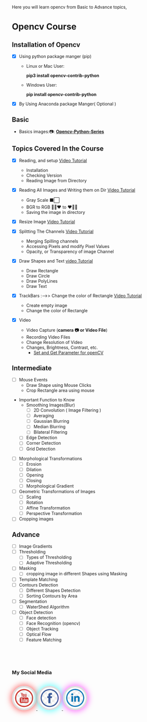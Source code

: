 Here you will learn opencv from Basic to Advance topics,

# Opencv Course

## Installation of Opencv

- [x] Using python package manger (pip)

  - Linux or Mac User:

    **pip3 install opencv-contrib-python**

  - Windows User:

    **pip install opencv-contrib-python**

- [x] By Using Anaconda package Manger( Optional )

## Basic

- Basics images::camera::
[**Opencv-Python-Series**](https://www.youtube.com/watch?v=vPMzYlTcsZg&list=PLJ958Ls6nowUgrcGE2g77ggNl13TB_p-3)

## Topics Covered In the Course  
- [x] Reading, and setup [Video Tutorial](https://youtu.be/vPMzYlTcsZg)
    - Installation 
    - Checking Version
    - Reading Image from Directory
     
- [x] Reading All Images and Writing them on Dir [Video Tutorial](https://youtu.be/dilxFcbQDHs)
    - Gray Scale :black_large_square::white_large_square:
    - BGR to RGB :blue_heart::green_heart::heart: to :heart::green_heart::blue_heart:
    - Saving the image in directory


     
- [x] Resize Image [Video Tutorial](https://youtu.be/WBlxPNhPY-c)


- [x] Splitting The Channels [Video Tutorial](https://youtu.be/yhbhwfIXtjY)
    - Merging Spilling channels 
    - Accessing Pixels and modify Pixel Values
    - Opacity, or Transparency of image Channel

- [x] Draw Shapes and Text [video Tutorial](https://youtu.be/lwaTt1GCGCs)
   - Draw Rectangle
   - Draw Circle
   - Draw PolyLines
   - Draw Text 

- [x] TrackBars :-->> Change the color of Rectangle [Video Tutorial](https://youtu.be/D0hTQEbGb1k)
    -  Create empty image
    -  Change the color of Rectangle 


- [x] Video 
  - Video Capture (**camera :camera: or Video File**)
  - Recording Video Files
  - Change Resolution of Video
  - Changes, Brightness, Contrast, etc.
    - [Set and Get Parameter for openCV](https://docs.opencv.org/3.4/d4/d15/group__videoio__flags__base.html)

## Intermediate

- [ ] Mouse Events
  - Draw Shape using Mouse Clicks
  - Crop Rectangle area using mouse
- Important Function to Know
  - Smoothing Images(Blur)
    - [ ] 2D Convolution ( Image Filtering )
    - [ ] Averaging
    - [ ] Gaussian Blurring
    - [ ] Median Blurring
    - [ ] Bilateral Filtering
  - [ ] Edge Detection
  - [ ] Corner Detection
  - [ ] Grid Detection
- [ ] Morphological Transformations
  - [ ] Erosion
  - [ ] Dilation
  - [ ] Opening
  - [ ] Closing
  - [ ] Morphological Gradient
- [ ] Geometric Transformations of Images
  - [ ] Scaling
  - [ ] Rotation
  - [ ] Affine Transformation
  - [ ] Perspective Transformation
- [ ] Cropping images

## Advance

- [ ] Image Gradients
- [ ] Thresholding
  - [ ] Types of Thresholding
  - [ ] Adaptive Thresholding
- [ ] Masking
  - [ ] cropping image in different Shapes using Masking
- [ ] Template Matching
- [ ] Contours Detection
  - [ ] Different Shapes Detection
  - [ ] Sorting Contours by Area
- [ ] Segmentation
  - [ ] WaterShed Algorithm
- [ ] Object Detection
  - [ ] Face detection
  - [ ] Face Recognition (opencv)
  - [ ] Object Tracking
  - [ ] Optical Flow
  - [ ] Feature Matching

<br>

<br/>
<br>

### My Social Media

<br/>
<a href="https://www.youtube.com/c/aiphile">
<img style="border: 5px solid #ddd; border-radius: 100px;
box-shadow: 0 0 20px 3px rgba(255, 0, 0, 0.6);
  padding:  5px 5px;" border="10" alt="Youtube" src="icons/Youtube2.png" width="60" height="60">
</a>
<a href="https://www.facebook.com/AIPhile17">
<img style="border: 5px solid #ddd; border-radius: 100px;
box-shadow: 0 0 20px 3px rgba(0, 255, 255, 0.6);
  padding:  5px 5px;" border="10" alt="AiPhile" src="icons/facebook.png"  width="60" height="60">
</a>
</a>
<a href="linkedin.com/in/https://www.linkedin.com/in/asadullah-dal17/">
<img style="border: 5px solid #ddd; border-radius: 100px;
box-shadow: 0 0 20px 3px rgba(255, 0, 255, 0.6);
  padding:  5px 5px;" border="10" alt="Linkedin" src="icons/LinkedIn.png" width="60" height="60">
</a>
